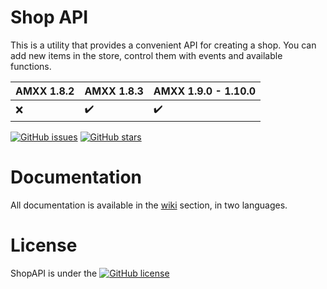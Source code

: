 # Shop API
 This is a utility that provides a convenient API for creating a shop. You can add new items in the store, control them with events and available functions.

|AMXX 1.8.2 | AMXX 1.8.3 |  AMXX 1.9.0 - 1.10.0 | 
|---------|-------|--- |
|❌      | ✔️    |✔️  | 

[![GitHub issues](https://img.shields.io/github/issues/KaidoRen/ShopAPI.svg?longCache=true&style=flat-square)](https://github.com/KaidoRen/ShopAPI/issues)
[![GitHub stars](https://img.shields.io/github/stars/KaidoRen/ShopAPI.svg?longCache=true&style=flat-square)](https://github.com/KaidoRen/ShopAPI/stargazers)

# Documentation
All documentation is available in the [wiki](https://github.com/KaidoRen/ShopAPI/wiki) section, in two languages.

# License
ShopAPI is under the [![GitHub license](https://img.shields.io/github/license/KaidoRen/ShopAPI.svg?longCache=true&style=flat-square)](https://github.com/KaidoRen/ShopAPI/blob/master/LICENSE)